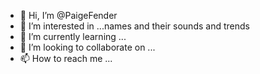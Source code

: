 - 👋 Hi, I’m @PaigeFender
- 👀 I’m interested in ...names and their sounds and trends
- 🌱 I’m currently learning ...
- 💞️ I’m looking to collaborate on ...
- 📫 How to reach me ...

<!---
PaigeFender/PaigeFender is a ✨ special ✨ repository because its `README.md` (this file) appears on your GitHub profile.
You can click the Preview link to take a look at your changes.
--->
